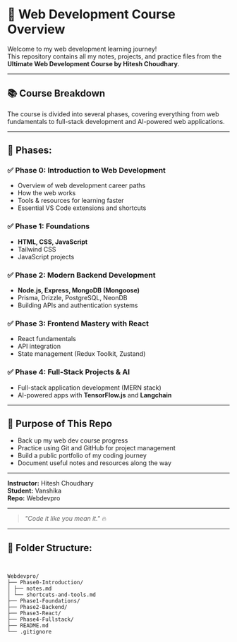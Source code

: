 # 🚀 Web Development Course Overview

Welcome to my web development learning journey!  
This repository contains all my notes, projects, and practice files from the **Ultimate Web Development Course by Hitesh Choudhary**.

---

## 📚 Course Breakdown

The course is divided into several phases, covering everything from web fundamentals to full-stack development and AI-powered web applications.

---

## 📌 Phases:

### ✅ Phase 0: Introduction to Web Development
- Overview of web development career paths  
- How the web works  
- Tools & resources for learning faster  
- Essential VS Code extensions and shortcuts  

### ✅ Phase 1: Foundations
- **HTML, CSS, JavaScript**  
- Tailwind CSS  
- JavaScript projects  

### ✅ Phase 2: Modern Backend Development
- **Node.js, Express, MongoDB (Mongoose)**  
- Prisma, Drizzle, PostgreSQL, NeonDB  
- Building APIs and authentication systems  

### ✅ Phase 3: Frontend Mastery with React
- React fundamentals  
- API integration  
- State management (Redux Toolkit, Zustand)

### ✅ Phase 4: Full-Stack Projects & AI
- Full-stack application development (MERN stack)  
- AI-powered apps with **TensorFlow.js** and **Langchain**


---

## 🎯 Purpose of This Repo

- Back up my web dev course progress  
- Practice using Git and GitHub for project management  
- Build a public portfolio of my coding journey  
- Document useful notes and resources along the way  

---

**Instructor:** Hitesh Choudhary  
**Student:** Vanshika   
**Repo:** Webdevpro

---

> _"Code it like you mean it."_ 🔥

---

## 💾 Folder Structure:

```plaintext


Webdevpro/
├── Phase0-Introduction/
│ ├── notes.md
│ └── shortcuts-and-tools.md
├── Phase1-Foundations/
├── Phase2-Backend/
├── Phase3-React/
├── Phase4-Fullstack/
├── README.md
└── .gitignore
